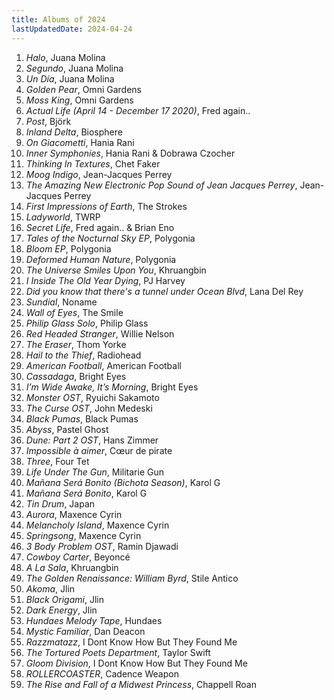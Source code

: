```yaml
---
title: Albums of 2024
lastUpdatedDate: 2024-04-24
---
```


1. *Halo*, Juana Molina
2. *Segundo*, Juana Molina
3. *Un Día*, Juana Molina
4. *Golden Pear*, Omni Gardens
5. *Moss King*, Omni Gardens
6. *Actual Life (April 14 - December 17 2020)*, Fred again..
7. *Post*, Björk
8. *Inland Delta*, Biosphere
9. *On Giacometti*, Hania Rani
10. *Inner Symphonies*, Hania Rani & Dobrawa Czocher
11. *Thinking In Textures*, Chet Faker
12. *Moog Indigo*, Jean-Jacques Perrey
13. *The Amazing New Electronic Pop Sound of Jean Jacques Perrey*, Jean-Jacques Perrey
14. *First Impressions of Earth*, The Strokes
15. *Ladyworld*, TWRP
16. *Secret Life*, Fred again.. & Brian Eno
17. *Tales of the Nocturnal Sky EP*, Polygonia
18. *Bloom EP*, Polygonia
19. *Deformed Human Nature*, Polygonia
20. *The Universe Smiles Upon You*, Khruangbin
21. *I Inside The Old Year Dying*, PJ Harvey
22. *Did you know that there's a tunnel under Ocean Blvd*, Lana Del Rey
23. *Sundial*, Noname
24. *Wall of Eyes*, The Smile
25. *Philip Glass Solo*, Philip Glass
26. *Red Headed Stranger*, Willie Nelson
27. *The Eraser*, Thom Yorke
28. *Hail to the Thief*, Radiohead
29. *American Football*, American Football
30. *Cassadaga*, Bright Eyes
31. *I’m Wide Awake, It’s Morning*, Bright Eyes
32. *Monster OST*, Ryuichi Sakamoto
33. *The Curse OST*, John Medeski
34. *Black Pumas*, Black Pumas
35. *Abyss*, Pastel Ghost
36. *Dune: Part 2 OST*, Hans Zimmer
37. *Impossible à aimer*, Cœur de pirate
38. *Three*, Four Tet
39. *Life Under The Gun*, Militarie Gun
40. *Mañana Será Bonito (Bichota Season)*, Karol G
41. *Mañana Será Bonito*, Karol G
42. *Tin Drum*, Japan
43. *Aurora*, Maxence Cyrin
44. *Melancholy Island*, Maxence Cyrin
45. *Springsong*, Maxence Cyrin
46. *3 Body Problem OST*, Ramin Djawadi
47. *Cowboy Carter*, Beyoncé
48. *A La Sala*, Khruangbin
49. *The Golden Renaissance: William Byrd*, Stile Antico
50. *Akoma*, Jlin
51. *Black Origami*, Jlin
52. *Dark Energy*, Jlin
53. *Hundaes Melody Tape*, Hundaes
54. *Mystic Familiar*, Dan Deacon
55. *Razzmatazz*, I Dont Know How But They Found Me
56. *The Tortured Poets Department*, Taylor Swift
57. *Gloom Division*, I Dont Know How But They Found Me
58. *ROLLERCOASTER*, Cadence Weapon
59. *The Rise and Fall of a Midwest Princess*, Chappell Roan